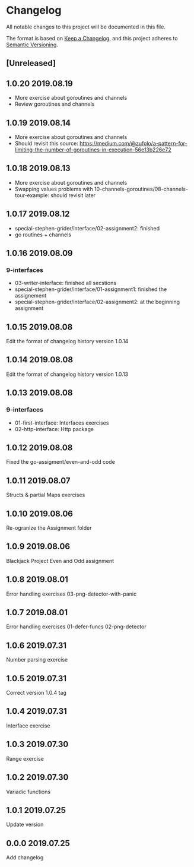 # Changelog

All notable changes to this project will be documented in this file.

The format is based on [Keep a Changelog](https://keepachangelog.com/en/1.0.0/),
and this project adheres to [Semantic Versioning](https://semver.org/spec/v2.0.0.html).

## [Unreleased]

## 1.0.20 2019.08.19

* More exercise about goroutines and channels
* Review goroutines and channels

## 1.0.19 2019.08.14

* More exercise about goroutines and channels
* Should revisit this source: <https://medium.com/@zufolo/a-pattern-for-limiting-the-number-of-goroutines-in-execution-56e13b226e72>

## 1.0.18 2019.08.13

* More exercise about goroutines and channels
* Swapping values problems with 10-channels-goroutines/08-channels-tour-example: should revisit later

## 1.0.17 2019.08.12

* special-stephen-grider/interface/02-assignment2: finished
* go routines + channels

## 1.0.16 2019.08.09

### 9-interfaces

* 03-writer-interface: finished all secstions
* special-stephen-grider/interface/01-assignment1: finished the assignement
* special-stephen-grider/interface/02-assignment2: at the beginning assignment

## 1.0.15 2019.08.08

Edit the format of changelog history version 1.0.14

## 1.0.14 2019.08.08

Edit the format of changelog history version 1.0.13

## 1.0.13 2019.08.08

### 9-interfaces

* 01-first-interface: Interfaces exercises
* 02-http-interface: Http package

## 1.0.12 2019.08.08

Fixed the go-assigment/even-and-odd code

## 1.0.11 2019.08.07

Structs & partial Maps exercises

## 1.0.10 2019.08.06

Re-ogranize the Assignment folder

## 1.0.9 2019.08.06

Blackjack Project
Even and Odd assignment

## 1.0.8 2019.08.01

Error handling exercises
03-png-detector-with-panic

## 1.0.7 2019.08.01

Error handling exercises
01-defer-funcs
02-png-detector

## 1.0.6 2019.07.31

Number parsing exercise

## 1.0.5 2019.07.31

Correct version 1.0.4 tag

## 1.0.4 2019.07.31

Interface exercise

## 1.0.3 2019.07.30

Range exercise

## 1.0.2 2019.07.30

Variadic functions

## 1.0.1 2019.07.25

Update version

## 0.0.0 2019.07.25

Add changelog
